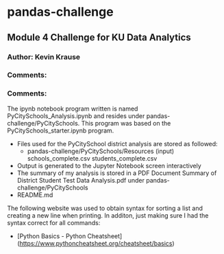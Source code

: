 # pandas-challenge

## Module 4 Challenge for KU Data Analytics

### **Author:  Kevin Krause**

### Comments: 

### Comments: 
The  ipynb notebook program written is named PyCitySchools_Analysis.ipynb and resides under
pandas-challenge/PyCitySchools.  This program was based on the PyCitySchools_starter.ipynb program.

- Files used for the PyCitySchool district analysis are stored as followed:
  - pandas-challenge/PyCitySchools/Resources (input)
    schools_complete.csv
    students_complete.csv
 -  Output is generated to the Jupyter Notebook screen interactively
 -  The summary of my analysis is stored in a PDF Document Summary of District Student Test Data Analysis.pdf
    under pandas-challenge/PyCitySchools
  - README.md



The following website was used to obtain syntax for sorting a list and creating a new line when printing.  In additon, just making sure I had the syntax correct for all commands:
- [Python Basics - Python Cheatsheet] (https://www.pythoncheatsheet.org/cheatsheet/basics)
